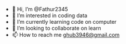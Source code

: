 - 👋 Hi, I’m @Fathur2345
- 👀 I’m interested in coding data
- 🌱 I’m currently learning code on computer
- 💞️ I’m looking to collaborate on learn
- 📫 How to reach me ghub3946@gmail.com

<!---
Fathur2345/Fathur2345 is a ✨ special ✨ repository because its `README.md` (this file) appears on your GitHub profile.
You can click the Preview link to take a look at your changes.
--->
